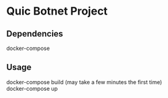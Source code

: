 # Quic Botnet Project

## Dependencies

docker-compose

## Usage

docker-compose build (may take a few minutes the first time)  
docker-compose up  